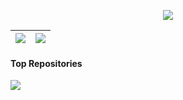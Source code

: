 <p align="center"><img src ="https://capsule-render.vercel.app/api?type=waving&height=150&text=R4TINGS&fontAlign=80&fontAlignY=40&color=FF0883"></p>

| <img src ="https://github-readme-stats.vercel.app/api?username=r4tings&show_icons=true&count_private=true&theme=graywhite&hide_border=true&bg_color=00000000&hide_rank=true"> | <img src ="https://github-readme-stats.vercel.app/api/top-langs/?username=r4tings&layout=compact&hide_border=true&theme=graywhite&bg_color=00000000&langs_count=8"> |
| ----------------------------------------------------------------------------------------------------------------------------------------------------------------------------- | ------------------------------------------------------------------------------------------------------------------------------------------------------------------- |

#### Top Repositories

<a href="https://github.com/r4tings/r4tings-recommender">
  <img align="center" src="https://github-readme-stats.vercel.app/api/pin/?username=r4tings&repo=r4tings-recommender&theme=buefy" />
</a>

</div>
